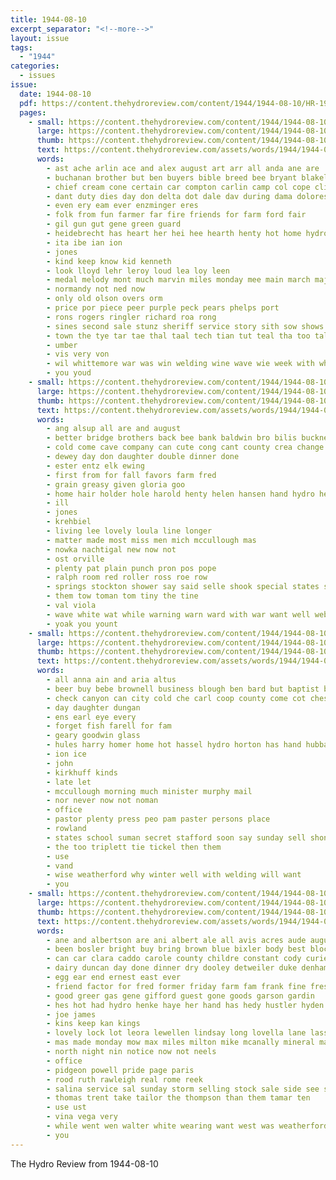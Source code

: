 ```yaml
---
title: 1944-08-10
excerpt_separator: "<!--more-->"
layout: issue
tags:
  - "1944"
categories:
  - issues
issue:
  date: 1944-08-10
  pdf: https://content.thehydroreview.com/content/1944/1944-08-10/HR-1944-08-10.pdf
  pages:
    - small: https://content.thehydroreview.com/content/1944/1944-08-10/small/HR-1944-08-10-01.jpg
      large: https://content.thehydroreview.com/content/1944/1944-08-10/large/HR-1944-08-10-01.jpg
      thumb: https://content.thehydroreview.com/content/1944/1944-08-10/thumbnails/HR-1944-08-10-01.jpg
      text: https://content.thehydroreview.com/assets/words/1944/1944-08-10/HR-1944-08-10-01.txt
      words:
        - ast ache arlin ace and alex august art arr all anda ane are
        - buchanan brother but ben buyers bible breed bee bryant blakeley bill bobby boys bil broadway ball
        - chief cream cone certain car compton carlin camp col cope clinton cecil county chesnutt cail caton che came class can carnival
        - dant duty dies day don delta dot dale dav during dama dolores
        - even ery eam ever enzminger eres
        - folk from fun farmer far fire friends for farm ford fair
        - gil gun gut gene green guard
        - heidebrecht has heart her hei hee hearth henty hot home hydro hay him had harold
        - ita ibe ian ion
        - jones
        - kind keep know kid kenneth
        - look lloyd lehr leroy loud lea loy leen
        - medal melody mont much marvin miles monday mee main march major malcolm mier mele milk matter manse
        - normandy not ned now
        - only old olson overs orm
        - price por piece peer purple peck pears phelps port
        - rons rogers ringler richard roa rong
        - sines second sale stunz sheriff service story sith sow shows sage smith school stoops sunday sue she
        - town the tye tar tae thal taal tech tian tut teal tha too tal
        - umber
        - vis very von
        - wil whittemore war was win welding wine wave wie week with why william went weatherford
        - you youd
    - small: https://content.thehydroreview.com/content/1944/1944-08-10/small/HR-1944-08-10-02.jpg
      large: https://content.thehydroreview.com/content/1944/1944-08-10/large/HR-1944-08-10-02.jpg
      thumb: https://content.thehydroreview.com/content/1944/1944-08-10/thumbnails/HR-1944-08-10-02.jpg
      text: https://content.thehydroreview.com/assets/words/1944/1944-08-10/HR-1944-08-10-02.txt
      words:
        - ang alsup all are and august
        - better bridge brothers back bee bank baldwin bro bilis buckner bride best baker ben bie
        - cold come cave company can cute cong cant county crea change crank carruth car city cox caddo
        - dewey day don daughter double dinner done
        - ester entz elk ewing
        - first from for fall favors farm fred
        - grain greasy given gloria goo
        - home hair holder hole harold henty helen hansen hand hydro herman homer hands
        - ill
        - jones
        - krehbiel
        - living lee lovely loula line longer
        - matter made most miss men mich mccullough mas
        - nowka nachtigal new now not
        - ost orville
        - plenty pat plain punch pron pos pope
        - ralph room red roller ross roe row
        - springs stockton shower say said selle shook special states sweet service snow sesto stephens sims south station signs sunday second seed
        - them tow toman tom tiny the tine
        - val viola
        - wave white wat while warning warn ward with war want well weber work waller
        - yoak you yount
    - small: https://content.thehydroreview.com/content/1944/1944-08-10/small/HR-1944-08-10-03.jpg
      large: https://content.thehydroreview.com/content/1944/1944-08-10/large/HR-1944-08-10-03.jpg
      thumb: https://content.thehydroreview.com/content/1944/1944-08-10/thumbnails/HR-1944-08-10-03.jpg
      text: https://content.thehydroreview.com/assets/words/1944/1944-08-10/HR-1944-08-10-03.txt
      words:
        - all anna ain and aria altus
        - beer buy bebe brownell business blough ben bard but baptist bani bank
        - check canyon can city cold che carl coop county come cot chester cooling church cedar caddo christian comment
        - day daughter dungan
        - ens earl eye every
        - forget fish farell for fam
        - geary goodwin glass
        - hules harry homer home hot hassel hydro horton has hand hubbard hine hands herbert
        - ion ice
        - john
        - kirkhuff kinds
        - late let
        - mccullough morning much minister murphy mail
        - nor never now not noman
        - office
        - pastor plenty press peo pam paster persons place
        - rowland
        - states school suman secret stafford soon say sunday sell shon supply short see service sale
        - the too triplett tie tickel then them
        - use
        - vand
        - wise weatherford why winter well with welding will want
        - you
    - small: https://content.thehydroreview.com/content/1944/1944-08-10/small/HR-1944-08-10-04.jpg
      large: https://content.thehydroreview.com/content/1944/1944-08-10/large/HR-1944-08-10-04.jpg
      thumb: https://content.thehydroreview.com/content/1944/1944-08-10/thumbnails/HR-1944-08-10-04.jpg
      text: https://content.thehydroreview.com/assets/words/1944/1944-08-10/HR-1944-08-10-04.txt
      words:
        - ane and albertson are ani albert ale all avis acres aude august
        - been bosler bright buy bring brown blue bixler body best block
        - can car clara caddo carole county childre constant cody curie course cara city
        - dairy duncan day done dinner dry dooley detweiler duke denham doshier
        - egg ear end ernest east ever
        - friend factor for fred former friday farm fam frank fine fresh found from
        - good greer gas gene gifford guest gone goods garson gardin
        - hes hot had hydro henke haye her hand has hedy hustler hyden
        - joe james
        - kins keep kan kings
        - lovely lock lot leora lewellen lindsay long lovella lane lassiter ler lines lee
        - mas made monday mow max miles milton mike mcanally mineral main meth more miller mile
        - north night nin notice now not neels
        - office
        - pidgeon powell pride page paris
        - rood ruth rawleigh real rome reek
        - salina service sal sunday storm selling stock sale side see sata salt station special summer saturday slemp standard sass south step
        - thomas trent take tailor the thompson than them tamar ten
        - use ust
        - vina vega very
        - while went wen walter white wearing want west was weatherford well wat woodbury work weather weeks william wien
        - you
---
```


The Hydro Review from 1944-08-10

<!--more-->

